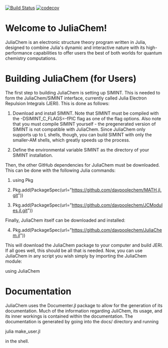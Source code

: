 [![Build Status](https://travis-ci.com/davpoolechem/JuliaChem.jl.svg?branch=development)](https://travis-ci.com/davpoolechem/JuliaChem.jl) [![codecov](https://codecov.io/gh/davpoolechem/JuliaChem.jl/branch/development/graph/badge.svg)](https://codecov.io/gh/davpoolechem/JuliaChem.jl)

# Welcome to JuliaChem!
JuliaChem is an electronic structure theory program written in Julia, designed to combine
Julia's dynamic and interactive nature with its high-performance capabilities to offer users the best of both worlds for quantum chemistry computations.

# Building JuliaChem (for Users)
The first step to building JuliaChem is setting up SIMINT. This is needed to
form the JuliaChem/SIMINT interface, currently called Julia Electron Repulsion 
Integrals (JERI). This is done as follows:

1. Download and install SIMINT. Note that SIMINT must be compiled with the 
-DSIMINT_C_FLAGS=-fPIC flag as one of the flag options. Also note that you must
compile SIMINT yourself - the pregenerated version of SIMINT is not compatible with 
JuliaChem. Since JuliaChem only supports up to L shells, though,
you can build SIMINT with only the smaller-AM shells, which greatly speeds
up the process.

2. Define the environmental variable SIMINT as the directory of your
SIMINT installation.

Then, the other GitHub dependencies for JuliaChem must be downloaded.
This can be done with the following Julia commands:

1. using Pkg

2. Pkg.add(PackageSpec(url="https://github.com/davpoolechem/MATH.jl.git"))

3. Pkg.add(PackageSpec(url="https://github.com/davpoolechem/JCModules.jl.git")) 

Finally, JuliaChem itself can be downloaded and installed:

4. Pkg.add(PackageSpec(url="https://github.com/davpoolechem/JuliaChem.jl"))

This will download the JuliaChem package to your computer and build JERI.
If all goes well, this should be all that is needed. Now, you can use 
JuliaChem in any script you wish simply by importing the JuliaChem module:

using JuliaChem

# Documentation
JuliaChem uses the Documenter.jl package to allow for the generation of its
documentation. Much of the information regarding JuliChem, its usage, and its
inner workings is contained within the documentation. The documentation is
generated by going into the docs/ directory and running

julia make_user.jl

in the shell.
